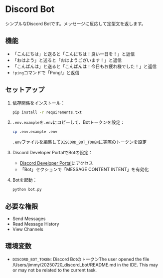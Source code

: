 # Discord Bot

シンプルなDiscord Botです。メッセージに反応して定型文を返します。

## 機能

- 「こんにちは」と送ると「こんにちは！良い一日を！」と返信
- 「おはよう」と送ると「おはようございます！」と返信
- 「こんばんは」と送ると「こんばんは！今日もお疲れ様でした！」と返信
- `!ping`コマンドで「Pong!」と返信

## セットアップ

1. 依存関係をインストール：
   ```bash
   pip install -r requirements.txt
   ```

2. `.env.example`を`.env`にコピーして、Botトークンを設定：
   ```bash
   cp .env.example .env
   ```
   `.env`ファイルを編集して`DISCORD_BOT_TOKEN`に実際のトークンを設定

3. Discord Developer PortalでBotの設定：
   - [Discord Developer Portal](https://discord.com/developers/applications/)にアクセス
   - 「Bot」セクションで「MESSAGE CONTENT INTENT」を有効化

4. Botを起動：
   ```bash
   python bot.py
   ```

## 必要な権限

- Send Messages
- Read Message History
- View Channels

## 環境変数

- `DISCORD_BOT_TOKEN`: Discord BotのトークンThe user opened the file /Users/jimmy/20250720_discord_bot/README.md in the IDE. This may or may not be related to the current task.